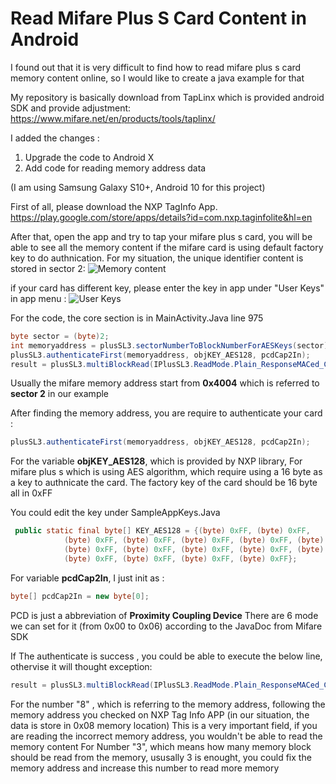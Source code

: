 # Read Mifare Plus S Card Content in Android
I found out that it is very difficult to find how to read mifare plus s card memory content online, so I would like to create a java example for that

My repository is basically download from TapLinx which is provided android SDK and provide adjustment: 
https://www.mifare.net/en/products/tools/taplinx/

I added the changes : 
1. Upgrade the code to Android X
2. Add code for reading memory address data

(I am using Samsung Galaxy S10+, Android 10 for this project)

First of all, please download the NXP TagInfo App.
https://play.google.com/store/apps/details?id=com.nxp.taginfolite&hl=en

After that, open the app and try to tap your mifare plus s card, you will be able to see all the memory content if the mifare card is using default factory key to do authnication.
For my situation, the unique identifier content is stored in sector 2:
![Memory content](https://github.com/mickychanhk/ReadMifarePlusSContent/blob/master/image/memory%20address.png)

if your card has different key, please enter the key in app under "User Keys" in app menu : 
![User Keys](https://github.com/mickychanhk/ReadMifarePlusSContent/blob/master/image/mifare%20key%20insert%20in%20app.jpg?raw=true)

For the code,  the core section is in MainActivity.Java line 975
```Java
byte sector = (byte)2;
int memoryaddress = plusSL3.sectorNumberToBlockNumberForAESKeys(sector);
plusSL3.authenticateFirst(memoryaddress, objKEY_AES128, pcdCap2In);
result = plusSL3.multiBlockRead(IPlusSL3.ReadMode.Plain_ResponseMACed_CommandMACed, 8, 3);
```
Usually the mifare memory address start from **0x4004** which is referred to **sector 2** in our example

After finding the memory address, you are require to authenticate your card : 

```Java
plusSL3.authenticateFirst(memoryaddress, objKEY_AES128, pcdCap2In);
```

For the variable **objKEY_AES128**, which is provided by NXP library, For mifare plus s which is using AES algorithm, which require using a 16 byte as a key to authnicate the card. The factory key of the card should be 16 byte all in 0xFF

You could edit the key under SampleAppKeys.Java
```Java
 public static final byte[] KEY_AES128 = {(byte) 0xFF, (byte) 0xFF,
            (byte) 0xFF, (byte) 0xFF, (byte) 0xFF, (byte) 0xFF, (byte) 0xFF,
            (byte) 0xFF, (byte) 0xFF, (byte) 0xFF, (byte) 0xFF, (byte) 0xFF,
            (byte) 0xFF, (byte) 0xFF, (byte) 0xFF, (byte) 0xFF};
```

For variable **pcdCap2In**, I just init as :
```Java
byte[] pcdCap2In = new byte[0];
```
PCD is just a abbreviation of **Proximity Coupling Device**
There are 6 mode we can set for it (from 0x00 to 0x06) according to the JavaDoc from Mifare SDK

If The authenticate is success , you could be able to execute the below line, othervise it will thought exception:
```Java
result = plusSL3.multiBlockRead(IPlusSL3.ReadMode.Plain_ResponseMACed_CommandMACed, 8, 3);
```
For the number "8" , which is referring to the memory address, following the memory address you checked on NXP Tag Info APP (in our situation, the data is store in 0x08 memory location)
This is a very important field, if you are reading the incorrect memory address, you wouldn't be able to read the memory content
For Number "3", which means how many memory block should be read from the memory, ususally 3 is enought, you could fix the memory address and increase this number to read more memory
